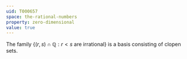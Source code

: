 ```yaml
---
uid: T000657
space: the-rational-numbers
property: zero-dimensional
value: true
---
```

The family $\{ ( r,s) \cap \mathbb{Q} : r < s\text{ are irrational} \}$ is a basis consisting of clopen sets.

